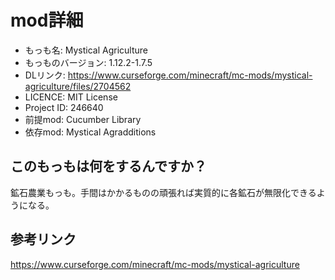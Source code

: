# mod詳細

- もっも名: Mystical Agriculture
- もっものバージョン:  	1.12.2-1.7.5
- DLリンク: https://www.curseforge.com/minecraft/mc-mods/mystical-agriculture/files/2704562
- LICENCE: MIT License
- Project ID: 246640
- 前提mod: Cucumber Library
- 依存mod: Mystical Agradditions

## このもっもは何をするんですか？
鉱石農業もっも。手間はかかるものの頑張れば実質的に各鉱石が無限化できるようになる。

## 参考リンク
https://www.curseforge.com/minecraft/mc-mods/mystical-agriculture
